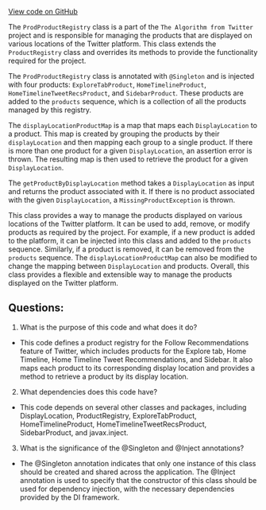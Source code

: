 [View code on GitHub](https://github.com/misbahsy/the-algorithm/follow-recommendations-service/server/src/main/scala/com/twitter/follow_recommendations/products/ProdProductRegistry.scala)

The `ProdProductRegistry` class is a part of the `The Algorithm from Twitter` project and is responsible for managing the products that are displayed on various locations of the Twitter platform. This class extends the `ProductRegistry` class and overrides its methods to provide the functionality required for the project.

The `ProdProductRegistry` class is annotated with `@Singleton` and is injected with four products: `ExploreTabProduct`, `HomeTimelineProduct`, `HomeTimelineTweetRecsProduct`, and `SidebarProduct`. These products are added to the `products` sequence, which is a collection of all the products managed by this registry.

The `displayLocationProductMap` is a map that maps each `DisplayLocation` to a product. This map is created by grouping the products by their `displayLocation` and then mapping each group to a single product. If there is more than one product for a given `DisplayLocation`, an assertion error is thrown. The resulting map is then used to retrieve the product for a given `DisplayLocation`.

The `getProductByDisplayLocation` method takes a `DisplayLocation` as input and returns the product associated with it. If there is no product associated with the given `DisplayLocation`, a `MissingProductException` is thrown.

This class provides a way to manage the products displayed on various locations of the Twitter platform. It can be used to add, remove, or modify products as required by the project. For example, if a new product is added to the platform, it can be injected into this class and added to the `products` sequence. Similarly, if a product is removed, it can be removed from the `products` sequence. The `displayLocationProductMap` can also be modified to change the mapping between `DisplayLocation` and products. Overall, this class provides a flexible and extensible way to manage the products displayed on the Twitter platform.
## Questions: 
 1. What is the purpose of this code and what does it do?
- This code defines a product registry for the Follow Recommendations feature of Twitter, which includes products for the Explore tab, Home Timeline, Home Timeline Tweet Recommendations, and Sidebar. It also maps each product to its corresponding display location and provides a method to retrieve a product by its display location.

2. What dependencies does this code have?
- This code depends on several other classes and packages, including DisplayLocation, ProductRegistry, ExploreTabProduct, HomeTimelineProduct, HomeTimelineTweetRecsProduct, SidebarProduct, and javax.inject.

3. What is the significance of the @Singleton and @Inject annotations?
- The @Singleton annotation indicates that only one instance of this class should be created and shared across the application. The @Inject annotation is used to specify that the constructor of this class should be used for dependency injection, with the necessary dependencies provided by the DI framework.